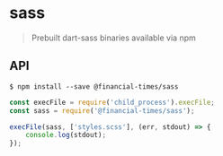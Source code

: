 # sass 

> Prebuilt dart-sass binaries available via npm

## API

```
$ npm install --save @financial-times/sass
```

```js
const execFile = require('child_process').execFile;
const sass = require('@financial-times/sass');

execFile(sass, ['styles.scss'], (err, stdout) => {
	console.log(stdout);
});
```
